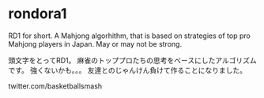 # rondora1
RD1 for short. 
A Mahjong algorhithm, that is based on strategies of top pro Mahjong players in Japan.
May or may not be strong.

頭文字をとってRD1。
麻雀のトッププロたちの思考をベースにしたアルゴリズムです。
強くないかも。。。
友達とのじゃんけん負けて作ることになりました。

twitter.com/basketballsmash
